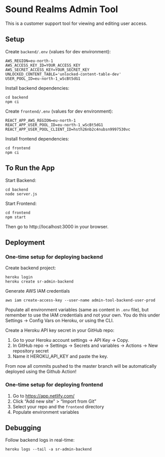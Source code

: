 # Sound Realms Admin Tool

This is a customer support tool for viewing and editing user access.

## Setup

Create `backend/.env` (values for dev environment):

    AWS_REGION=eu-north-1
    AWS_ACCESS_KEY_ID=YOUR_ACCESS_KEY
    AWS_SECRET_ACCESS_KEY=YOUR_SECRET_KEY
    UNLOCKED_CONTENT_TABLE='unlocked-content-table-dev'
    USER_POOL_ID=eu-north-1_wScBt5dG1

Install backend dependencies:

    cd backend
    npm ci

Create `frontend/.env` (values for dev environment):

    REACT_APP_AWS_REGION=eu-north-1
    REACT_APP_USER_POOL_ID=eu-north-1_wScBt5dG1
    REACT_APP_USER_POOL_CLIENT_ID=hsth26nb2c4nubsn9997530vc

Install frontend dependencies:

    cd frontend
    npm ci

## To Run the App

Start Backend:

    cd backend
    node server.js

Start Frontend:

    cd frontend
    npm start

Then go to http://localhost:3000 in your browser.

## Deployment

### One-time setup for deploying backend
Create backend project:

    heroku login
    heroku create sr-admin-backend

Generate AWS IAM credentials
 
    aws iam create-access-key --user-name admin-tool-backend-user-prod

Populate all environment variables (same as content in `.env` file), but remember to use the IAM credentials and not your own. You do this under Settings -> Config Vars on Heroku, or using the CLI.

Create a Heroku API key secret in your GitHub repo:

1. Go to your Heroku account settings → API Key → Copy.
2. In GitHub repo → Settings → Secrets and variables → Actions → New repository secret
3. Name it HEROKU_API_KEY and paste the key.

From now all commits pushed to the master branch will be automatically deployed using the Github Action!

### One-time setup for deploying frontend
1. Go to https://app.netlify.com/
2. Click “Add new site” > “Import from Git”
3. Select your repo and the `frontend` directory
4. Populate environment variables

## Debugging

Follow backend logs in real-time:

    heroku logs --tail -a sr-admin-backend
